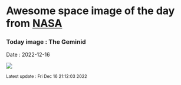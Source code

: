 
# Awesome space image of the day from [NASA](https://api.nasa.gov/)

### Today image : The Geminid
Date : 2022-12-16

![](https://apod.nasa.gov/apod/image/2212/GeminidoverBluemoonvalley-1024.jpg)

<small>Latest update : Fri Dec 16 21:12:03 2022</small>
        